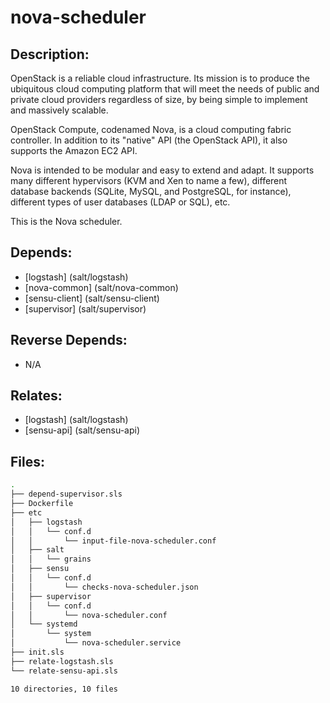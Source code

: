 # nova-scheduler

## Description:

OpenStack is a reliable cloud infrastructure. Its mission is to produce the ubiquitous cloud computing platform that will meet the needs of public and private cloud providers regardless of size, by being simple to implement and massively scalable.

OpenStack Compute, codenamed Nova, is a cloud computing fabric controller. In addition to its "native" API (the OpenStack API), it also supports the Amazon EC2 API.

Nova is intended to be modular and easy to extend and adapt. It supports many different hypervisors (KVM and Xen to name a few), different database backends (SQLite, MySQL, and PostgreSQL, for instance), different types of user databases (LDAP or SQL), etc.

This is the Nova scheduler.

## Depends:

  -  [logstash] (salt/logstash)
  -  [nova-common] (salt/nova-common)
  -  [sensu-client] (salt/sensu-client)
  -  [supervisor] (salt/supervisor)

## Reverse Depends:

  -  N/A

## Relates:

  -  [logstash] (salt/logstash)
  -  [sensu-api] (salt/sensu-api)

## Files:

```bash
.
├── depend-supervisor.sls
├── Dockerfile
├── etc
│   ├── logstash
│   │   └── conf.d
│   │       └── input-file-nova-scheduler.conf
│   ├── salt
│   │   └── grains
│   ├── sensu
│   │   └── conf.d
│   │       └── checks-nova-scheduler.json
│   ├── supervisor
│   │   └── conf.d
│   │       └── nova-scheduler.conf
│   └── systemd
│       └── system
│           └── nova-scheduler.service
├── init.sls
├── relate-logstash.sls
└── relate-sensu-api.sls

10 directories, 10 files
```

